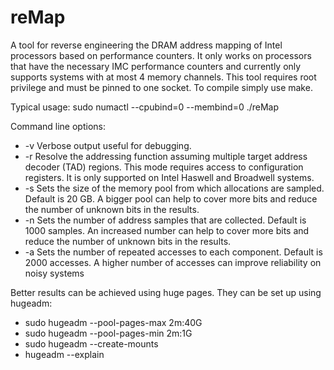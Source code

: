 # reMap
A tool for reverse engineering the DRAM address mapping of Intel processors based on performance counters.
It only works on processors that have the necessary IMC performance counters and currently only supports systems with at most 4 memory channels.
This tool requires root privilege and must be pinned to one socket.
To compile simply use make.

Typical usage: sudo numactl --cpubind=0 --membind=0 ./reMap

Command line options:
* -v Verbose output useful for debugging.
* -r Resolve the addressing function assuming multiple target address decoder (TAD) regions.
This mode requires access to configuration registers. It is only supported on Intel Haswell and Broadwell systems.
* -s <size in GB> Sets the size of the memory pool from which allocations are sampled. Default is 20 GB.
A bigger pool can help to cover more bits and reduce the number of unknown bits in the results.
* -n <number of samples> Sets the number of address samples that are collected. Default is 1000 samples.
An increased number can help to cover more bits and reduce the number of unknown bits in the results.
* -a <number of accesses> Sets the number of repeated accesses to each component. Default is 2000 accesses.
A higher number of accesses can improve reliability on noisy systems

Better results can be achieved using huge pages. They can be set up using hugeadm:

* sudo hugeadm --pool-pages-max 2m:40G                                                       
* sudo hugeadm --pool-pages-min 2m:1G                                                        
* sudo hugeadm --create-mounts 
* hugeadm --explain

